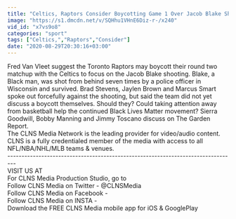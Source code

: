 ```yaml
---
title: "Celtics, Raptors Consider Boycotting Game 1 Over Jacob Blake Shooting Garden Report"
image: "https://s1.dmcdn.net/v/SQHhu1VHnE6Diz-r-/x240"
vid_id: "x7vs9o8"
categories: "sport"
tags: ["Celtics,","Raptors","Consider"]
date: "2020-08-29T20:30:16+03:00"
---
```

Fred Van Vleet suggest the Toronto Raptors may boycott their round two matchup with the Celtics to focus on the Jacob Blake shooting. Blake, a Black man, was shot from behind seven times by a police officer in Wisconsin and survived. Brad Stevens, Jaylen Brown and Marcus Smart spoke out forcefully against the shooting, but said the team did not yet discuss a boycott themselves. Should they? Could taking attention away from basketball help the continued Black Lives Matter movement? Sierra Goodwill, Bobby Manning and Jimmy Toscano discuss on The Garden Report.   <br>The CLNS Media Network is the leading provider for video/audio content. CLNS is a fully credentialed member of the media with access to all NFL/NBA/NHL/MLB teams &amp; venues.  <br>---------------------------------------------------------------------------------  <br>VISIT US AT   <br>For CLNS Media Production Studio, go to   <br>Follow CLNS Media on Twitter - @CLNSMedia  <br>Follow CLNS Media on Facebook -   <br>Follow CLNS Media on INSTA -   <br>Download the FREE CLNS Media mobile app for iOS &amp; GooglePlay

